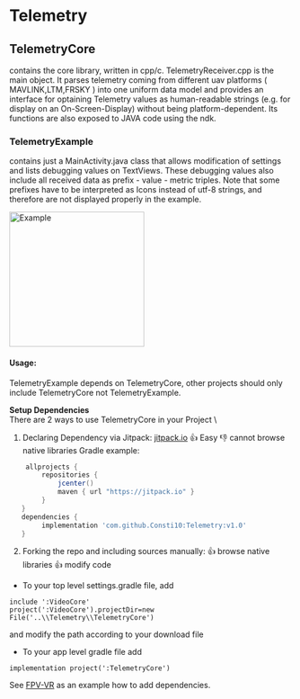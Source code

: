 # Telemetry

## TelemetryCore 
contains the core library, written in cpp/c. TelemetryReceiver.cpp is the main object.
It parses telemetry coming from different uav platforms ( MAVLINK,LTM,FRSKY ) into one uniform data model and provides an interface
for optaining Telemetry values as human-readable strings (e.g. for display on an On-Screen-Display) without being platform-dependent.
Its functions are also exposed to JAVA code using the ndk. 


### TelemetryExample
contains just a MainActivity.java class that allows modification of settings and lists debugging values on TextViews.
These debugging values also include all received data as prefix - value - metric triples. Note that some prefixes have to be interpreted
as Icons instead of utf-8 strings, and therefore are not displayed properly in the example.

<img src="https://github.com/Consti10/Telemetry/blob/master/screenshots/screenshot1.png" alt="Example" width="240">

#### Usage:
TelemetryExample depends on TelemetryCore, other projects should only include TelemetryCore not TelemetryExample.

**Setup Dependencies**\
There are 2 ways to use TelemetryCore in your Project \
1. Declaring Dependency via Jitpack: [jitpack.io](https://jitpack.io)
:+1: Easy
:-1: cannot browse native libraries
Gradle example:
```gradle
    allprojects {
        repositories {
            jcenter()
            maven { url "https://jitpack.io" }
        }
   }
   dependencies {
        implementation 'com.github.Consti10:Telemetry:v1.0'
   }
```
2. Forking the repo and including sources manually:
:+1: browse native libraries
:+1: modify code
* To your top level settings.gradle file, add
```
include ':VideoCore'
project(':VideoCore').projectDir=new File('..\\Telemetry\\TelemetryCore')
```
and modify the path according to your download file
* To your app level gradle file add
```
implementation project(':TelemetryCore')
```
See [FPV-VR](https://github.com/Consti10/FPV_VR_2018) as an example how to add dependencies.
